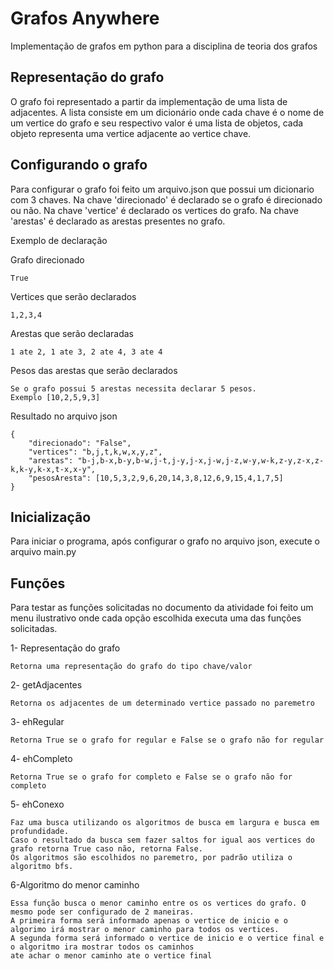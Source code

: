 # Grafos Anywhere
Implementação de grafos em python para a disciplina de teoria dos grafos 

## Representação do grafo

O grafo foi representado a partir da implementação de uma lista de adjacentes. A lista consiste em um dicionário onde
cada chave é o nome de um vertice do grafo e seu respectivo valor é uma lista de objetos, cada objeto representa uma
vertice adjacente ao vertice chave. 

## Configurando o grafo

Para configurar o grafo foi feito um arquivo.json que possui um dicionario com 3 chaves. Na chave 'direcionado' é declarado se o grafo é direcionado ou não.  Na chave 'vertice' é declarado
os vertices do grafo. Na chave 'arestas' é declarado as arestas presentes no grafo.

Exemplo de declaração

Grafo direcionado
 ```
True
```


Vertices que serão declarados
````
1,2,3,4
````
Arestas que serão declaradas
```
1 ate 2, 1 ate 3, 2 ate 4, 3 ate 4
```
Pesos das arestas que serão declarados
```
Se o grafo possui 5 arestas necessita declarar 5 pesos.
Exemplo [10,2,5,9,3]
```
Resultado no arquivo json

    {
        "direcionado": "False",
        "vertices": "b,j,t,k,w,x,y,z",
        "arestas": "b-j,b-x,b-y,b-w,j-t,j-y,j-x,j-w,j-z,w-y,w-k,z-y,z-x,z-k,k-y,k-x,t-x,x-y",
        "pesosAresta": [10,5,3,2,9,6,20,14,3,8,12,6,9,15,4,1,7,5]
    }
 
## Inicialização
Para iniciar o programa, após configurar o grafo no arquivo json, execute o arquivo main.py


## Funções 

Para testar as funções solicitadas no documento da atividade foi feito um menu ilustrativo onde cada opção escolhida executa uma
das funções solicitadas.

1- Representação do grafo
```
Retorna uma representação do grafo do tipo chave/valor
```
2- getAdjacentes
```
Retorna os adjacentes de um determinado vertice passado no paremetro
```
3- ehRegular
```
Retorna True se o grafo for regular e False se o grafo não for regular
```
4- ehCompleto
```
Retorna True se o grafo for completo e False se o grafo não for completo
```
5- ehConexo
```
Faz uma busca utilizando os algoritmos de busca em largura e busca em profundidade.
Caso o resultado da busca sem fazer saltos for igual aos vertices do grafo retorna True caso não, retorna False.
Os algoritmos são escolhidos no paremetro, por padrão utiliza o algoritmo bfs.  
```
6-Algoritmo do menor caminho
```
Essa função busca o menor caminho entre os os vertices do grafo. O mesmo pode ser configurado de 2 maneiras.
A primeira forma será informado apenas o vertice de inicio e o algorimo irá mostrar o menor caminho para todos os vertices.
A segunda forma será informado o vertice de inicio e o vertice final e o algoritmo ira mostrar todos os caminhos
ate achar o menor caminho ate o vertice final
```